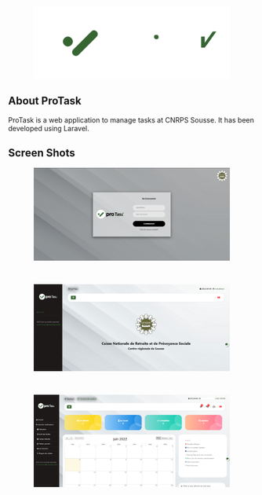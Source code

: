 <p align="center"><img src="https://github.com/welidwg/ProTaskk/blob/main/public/css/Image/logo.png" width="400"></p>


## About ProTask

ProTask is a web application to manage tasks at CNRPS Sousse. It has been developed using Laravel.

## Screen Shots
<p align="center"><img src="https://github.com/welidwg/ProTaskk/blob/main/public/assets/img/ProTaskMain.PNG" width="400"></p>
<br>
<p align="center"><img src="https://github.com/welidwg/ProTaskk/blob/main/public/assets/img/ProTaskAccueil.PNG" width="400"></p>
<br>
    <p align="center"><img src="https://github.com/welidwg/ProTaskk/blob/main/public/assets/img/ProTaskAccueil1.PNG" width="400"></p>
<br>

